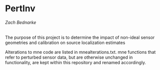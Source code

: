 # PertInv
###### Zach Bednarke

The purpose of this project is to determine the impact of non-ideal sensor geometries
and calibration on source localization estimates

Alterations to mne code are listed in mnealterations.txt.  mne functions that refer to perturbed sensor data,
but are otherwise unchanged in functionality, are kept within this repository and renamed accordingly.
